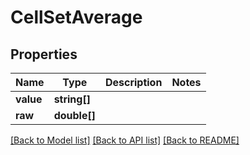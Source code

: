 # CellSetAverage

## Properties
Name | Type | Description | Notes
------------ | ------------- | ------------- | -------------
**value** | **string[]** |  | 
**raw** | **double[]** |  | 

[[Back to Model list]](../README.md#documentation-for-models) [[Back to API list]](../README.md#documentation-for-api-endpoints) [[Back to README]](../README.md)


